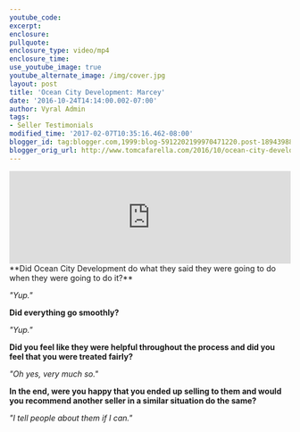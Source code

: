 ```yaml
---
youtube_code:
excerpt:
enclosure:
pullquote:
enclosure_type: video/mp4
enclosure_time:
use_youtube_image: true
youtube_alternate_image: /img/cover.jpg
layout: post
title: 'Ocean City Development: Marcey'
date: '2016-10-24T14:14:00.002-07:00'
author: Vyral Admin
tags:
- Seller Testimonials
modified_time: '2017-02-07T10:35:16.462-08:00'
blogger_id: tag:blogger.com,1999:blog-5912202199970471220.post-1894398822858322749
blogger_orig_url: http://www.tomcafarella.com/2016/10/ocean-city-development-marcey.html
---
```

<iframe width="100%" height="166" scrolling="no" frameborder="no" src="https://w.soundcloud.com/player/?url=https%3A//api.soundcloud.com/tracks/289789507&amp;color=ff5500"></iframe>
**Did Ocean City Development do what they said they were going to do when they were going to do it?**

*"Yup."*

**Did everything go smoothly?**

*"Yup."*

**Did you feel like they were helpful throughout the process and did you feel that you were treated fairly?**

*"Oh yes, very much so."*

**In the end, were you happy that you ended up selling to them and would you recommend another seller in a similar situation do the same?**

*"I tell people about them if I can."*
